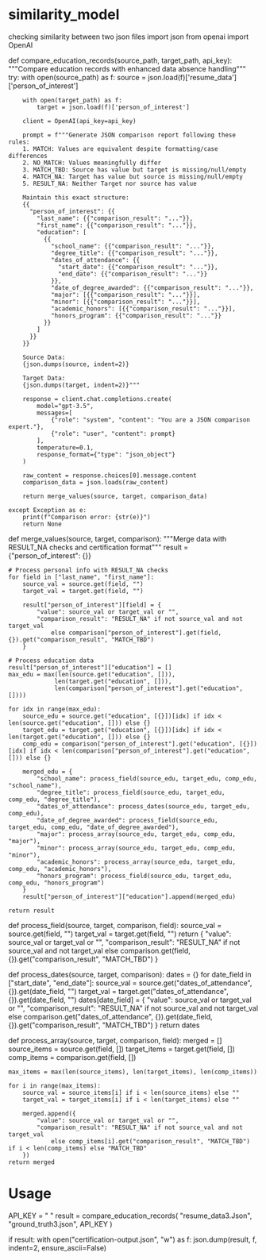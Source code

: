 # similarity_model
checking similarity between two json files 
import json
from openai import OpenAI

def compare_education_records(source_path, target_path, api_key):
    """Compare education records with enhanced data absence handling"""
    try:
        with open(source_path) as f:
            source = json.load(f)['resume_data']['person_of_interest']

        with open(target_path) as f:
            target = json.load(f)['person_of_interest']

        client = OpenAI(api_key=api_key)

        prompt = f"""Generate JSON comparison report following these rules:
        1. MATCH: Values are equivalent despite formatting/case differences
        2. NO_MATCH: Values meaningfully differ
        3. MATCH_TBD: Source has value but target is missing/null/empty
        4. MATCH_NA: Target has value but source is missing/null/empty
        5. RESULT_NA: Neither Target nor source has value

        Maintain this exact structure:
        {{
          "person_of_interest": {{
            "last_name": {{"comparison_result": "..."}},
            "first_name": {{"comparison_result": "..."}},
            "education": [
              {{
                "school_name": {{"comparison_result": "..."}},
                "degree_title": {{"comparison_result": "..."}},
                "dates_of_attendance": {{
                  "start_date": {{"comparison_result": "..."}},
                  "end_date": {{"comparison_result": "..."}}
                }},
                "date_of_degree_awarded": {{"comparison_result": "..."}},
                "major": [{{"comparison_result": "..."}}],
                "minor": [{{"comparison_result": "..."}}],
                "academic_honors": [{{"comparison_result": "..."}}],
                "honors_program": {{"comparison_result": "..."}}
              }}
            ]
          }}
        }}

        Source Data:
        {json.dumps(source, indent=2)}

        Target Data:
        {json.dumps(target, indent=2)}"""

        response = client.chat.completions.create(
            model="gpt-3.5",
            messages=[
                {"role": "system", "content": "You are a JSON comparison expert."},
                {"role": "user", "content": prompt}
            ],
            temperature=0.1,
            response_format={"type": "json_object"}
        )

        raw_content = response.choices[0].message.content
        comparison_data = json.loads(raw_content)

        return merge_values(source, target, comparison_data)

    except Exception as e:
        print(f"Comparison error: {str(e)}")
        return None

def merge_values(source, target, comparison):
    """Merge data with RESULT_NA checks and certification format"""
    result = {"person_of_interest": {}}

    # Process personal info with RESULT_NA checks
    for field in ["last_name", "first_name"]:
        source_val = source.get(field, "")
        target_val = target.get(field, "")

        result["person_of_interest"][field] = {
            "value": source_val or target_val or "",
            "comparison_result": "RESULT_NA" if not source_val and not target_val
                else comparison["person_of_interest"].get(field, {}).get("comparison_result", "MATCH_TBD")
        }

    # Process education data
    result["person_of_interest"]["education"] = []
    max_edu = max(len(source.get("education", [])),
                 len(target.get("education", [])),
                 len(comparison["person_of_interest"].get("education", [])))

    for idx in range(max_edu):
        source_edu = source.get("education", [{}])[idx] if idx < len(source.get("education", [])) else {}
        target_edu = target.get("education", [{}])[idx] if idx < len(target.get("education", [])) else {}
        comp_edu = comparison["person_of_interest"].get("education", [{}])[idx] if idx < len(comparison["person_of_interest"].get("education", [])) else {}

        merged_edu = {
            "school_name": process_field(source_edu, target_edu, comp_edu, "school_name"),
            "degree_title": process_field(source_edu, target_edu, comp_edu, "degree_title"),
            "dates_of_attendance": process_dates(source_edu, target_edu, comp_edu),
            "date_of_degree_awarded": process_field(source_edu, target_edu, comp_edu, "date_of_degree_awarded"),
            "major": process_array(source_edu, target_edu, comp_edu, "major"),
            "minor": process_array(source_edu, target_edu, comp_edu, "minor"),
            "academic_honors": process_array(source_edu, target_edu, comp_edu, "academic_honors"),
            "honors_program": process_field(source_edu, target_edu, comp_edu, "honors_program")
        }
        result["person_of_interest"]["education"].append(merged_edu)

    return result

def process_field(source, target, comparison, field):
    source_val = source.get(field, "")
    target_val = target.get(field, "")
    return {
        "value": source_val or target_val or "",
        "comparison_result": "RESULT_NA" if not source_val and not target_val
            else comparison.get(field, {}).get("comparison_result", "MATCH_TBD")
    }

def process_dates(source, target, comparison):
    dates = {}
    for date_field in ["start_date", "end_date"]:
        source_val = source.get("dates_of_attendance", {}).get(date_field, "")
        target_val = target.get("dates_of_attendance", {}).get(date_field, "")
        dates[date_field] = {
            "value": source_val or target_val or "",
            "comparison_result": "RESULT_NA" if not source_val and not target_val
                else comparison.get("dates_of_attendance", {}).get(date_field, {}).get("comparison_result", "MATCH_TBD")
        }
    return dates

def process_array(source, target, comparison, field):
    merged = []
    source_items = source.get(field, [])
    target_items = target.get(field, [])
    comp_items = comparison.get(field, [])

    max_items = max(len(source_items), len(target_items), len(comp_items))

    for i in range(max_items):
        source_val = source_items[i] if i < len(source_items) else ""
        target_val = target_items[i] if i < len(target_items) else ""

        merged.append({
            "value": source_val or target_val or "",
            "comparison_result": "RESULT_NA" if not source_val and not target_val
                else comp_items[i].get("comparison_result", "MATCH_TBD") if i < len(comp_items) else "MATCH_TBD"
        })
    return merged

# Usage
API_KEY = " "
result = compare_education_records(
    "resume_data3.Json",
    "ground_truth3.json",
    API_KEY
)

if result:
    with open("certification-output.json", "w") as f:
        json.dump(result, f, indent=2, ensure_ascii=False)
